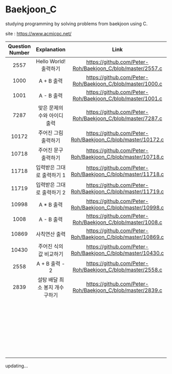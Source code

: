 # Baekjoon_C

studying programming by solving problems from baekjoon using C. 

site : https://www.acmicpc.net/

|Question Number|Explanation|Link|
|:-:|:-:|:-:|
|2557|Hello World! 출력하기|https://github.com/Peter-Roh/Baekjoon_C/blob/master/2557.c|
|1000|A + B 출력|https://github.com/Peter-Roh/Baekjoon_C/blob/master/1000.c|
|1001|A - B 출력|https://github.com/Peter-Roh/Baekjoon_C/blob/master/1001.c|
|7287|맞은 문제의 수와 아이디 출력|https://github.com/Peter-Roh/Baekjoon_C/blob/master/7287.c|
|10172|주어진 그림 출력하기|https://github.com/Peter-Roh/Baekjoon_C/blob/master/10172.c|
|10718|주어진 문구 출력하기|https://github.com/Peter-Roh/Baekjoon_C/blob/master/10718.c|
|11718|입력받은 그대로 출력하기 1|https://github.com/Peter-Roh/Baekjoon_C/blob/master/11718.c|
|11719|입력받은 그대로 출력하기 2|https://github.com/Peter-Roh/Baekjoon_C/blob/master/11719.c|
|10998|A * B 출력|https://github.com/Peter-Roh/Baekjoon_C/blob/master/10998.c|
|1008|A - B 출력|https://github.com/Peter-Roh/Baekjoon_C/blob/master/1008.c|
|10869|사칙연산 출력|https://github.com/Peter-Roh/Baekjoon_C/blob/master/10869.c|
|10430|주어진 식의 값 비교하기|https://github.com/Peter-Roh/Baekjoon_C/blob/master/10430.c|
|2558|A + B 출력 - 2|https://github.com/Peter-Roh/Baekjoon_C/blob/master/2558.c|
|2839|설탕 배달 최소 봉지 개수 구하기|https://github.com/Peter-Roh/Baekjoon_C/blob/master/2839.c|
| | | |
| | | |
| | | |
| | | |
| | | |
| | | |
| | | |
| | | |
| | | |
| | | |
| | | |
| | | |
| | | |
| | | |
| | | |
| | | |
| | | |
| | | |
| | | |
| | | |
| | | |
| | | |
| | | |
| | | |
| | | |
| | | |
| | | |
| | | |
| | | |
| | | |

updating...

